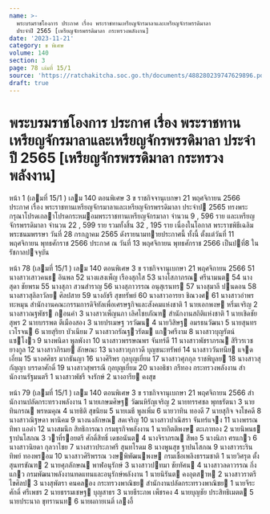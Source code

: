 ```yaml
---
name: >-
  พระบรมราชโองการ ประกาศ เรื่อง พระราชทานเหรียญจักรมาลาและเหรียญจักรพรรดิมาลา
  ประจำปี 2565 [เหรียญจักรพรรดิมาลา กระทรวงพลังงาน]
date: '2023-11-21'
category: ข พิเศษ
volume: 140
section: 3
page: 78 เล่มที่ 15/1
source: 'https://ratchakitcha.soc.go.th/documents/488280239747629896.pdf'
draft: true
---
```


# พระบรมราชโองการ ประกาศ เรื่อง พระราชทานเหรียญจักรมาลาและเหรียญจักรพรรดิมาลา ประจำปี 2565 [เหรียญจักรพรรดิมาลา กระทรวงพลังงาน]

หน้า 1 (เลมที่ 15/1 ) เลม 140 ตอนพิเศษ 3 ข ราชกิจจานุเบกษา 21 พฤศจิกายน 2566 ประกาศ เรื่อง พระราชทานเหรียญจักรมาลาและเหรียญจักรพรรดิมาลา ประจําป 2565 ทรงพระกรุณาโปรดเกลาโปรดกระหมอมพระราชทานเหรียญจักรมาลา จํานวน 9 , 596 ราย และเหรียญจักรพรรดิมาลา จํานวน 22 , 599 ราย รวมทั้งสิ้น 32 , 195 ราย เนื่องในโอกาส พระราชพิธีเฉลิมพระชนมพรรษา วันที่ 28 กรกฎาคม 2565 ดังรายนามทายประกาศนี้ ทั้งนี้ ตั้งแต่วันที่ 11 พฤศจิกายน พุทธศักราช 2566 ประกาศ ณ วันที่ 13 พฤศจิกายน พุทธศักราช 2566 เป็นปที่8 ในรัชกาลปจจุบัน

หน้า 78 (เลมที่ 15/1 ) เลม 140 ตอนพิเศษ 3 ข ราชกิจจานุเบกษา 21 พฤศจิกายน 2566 51 นางสาวเสาวคนธ อินพล 52 นางแสงเพ็ญ เรืองสุกใส 53 นางโสภาภรณ ศรีนามนต 54 นางสุดา ชัยพรม 55 นางสุภา สวนสําราญ 56 นางสุภาวรรณ อนุสุเรนทร 57 นางสุมาลี ปนดอน 58 นางสาวสุลิลาวัลย ศิลปสาย 59 นางอัชรี สุขทรัพย์ 60 นางสาวอารยา ชิณวงศ 61 นางสาวอําพร ทะหมุน สํานักงานคณะกรรมการดิจิทัลเพื่อเศรษฐกิจและสังคมแห่งชาติ 1 นายเอกพงษ หริ่มเจริญ 2 นางสาวณฐพัชร กอนคํา 3 นางสาวเพ็ญนภา เลิศไชยภัณฑ สํานักงานสถิติแห่งชาติ 1 นายเชิดชัย สุพร 2 นายบรรพต ตีเมืองสอง 3 นายปรเมษฐ วรวัฒน 4 นายวิสิษฐ อมรธนวัฒนา 5 นายสุนทร เวโรจน 6 นายสุริยา บัวเนียม 7 นางสาวกรัณฐวรัตม แกวศรีงาม 8 นางสาวบุญรัตน์ แซโงว 9 นางพนิดา พูลพังงา 10 นางสาวพรรษณพร จันทร์ดี 11 นางสาวพัชราภรณ สิริวรเวชยางกูล 12 นางสาวภิรมย ลักษณะ 13 นางสาวยุภาวดี บุญชนะทรัพย์ 14 นางสาววันทนีย แจดเอี่ยม 15 นางศศิธร มากธันญา 16 นางศิริพร กุลบุญเยี่ยม 17 นางสาวศุภกุล ราชพิบูลย 18 นางสาวสุกัญญา บรรดาศักดิ์ 19 นางสาวสุพรรณี กุลบุญเยี่ยม 20 นางอธิชา กรีทอง กระทรวงพลังงาน สํานักงานรัฐมนตรี 1 นางสาวพัชรี จงรักษ์ 2 นางอารีย คงสุข

หน้า 79 (เลมที่ 15/1 ) เลม 140 ตอนพิเศษ 3 ข ราชกิจจานุเบกษา 21 พฤศจิกายน 2566 สํานักงานปลัดกระทรวงพลังงาน 1 นายเกษมศิษฐ วัฒนหิรัญเจริญ 2 นายทรรศชล พุทธรัตนา 3 นายทินกรณ พรหมคุณ 4 นายธิติ สุขนิยม 5 นายเมธี พูลเพิ่ม 6 นายวาทิน ทองดี 7 นายสุกิจ จงโชคดี 8 นางสาวณิฐษดา พานิคม 9 นางนงลักษณ สดเจริญ 10 นางสาวปาณิสรา จันทร์แจง 11 นางพรรณทิพา แอดํา 12 นางสมนึก สิทธิการณา กรมธุรกิจพลังงาน 1 นายกิตติพงษ ตะเภาทอง 2 นายนิพนธ ฐาปนโสภณ 3 วาที่รอยตรี ศักดิ์สิทธิ์ เดชอนันต 4 นางจิราภรณ สีพอ 5 นางนิภา ศรแกว 6 นางสาวนิยดา กุลวาไชย 7 นางสาวประภาศรี สุนทโรดม 8 นางพูนสุข ฐาปนโสภณ 9 นางสาวระรินทิพย์ ทองพรอม 10 นางสาวศิริพรรณ วงษพิพัฒนพงษ กรมเชื้อเพลิงธรรมชาติ 1 นายวิศรุต ตั้งสุนทรขัณฑ 2 นายศุภลักษณ พาฬอนุรักษ์ 3 นางสาวปทมา ชัยทัศน 4 นางสาวลดาวรรณ กิ่งแกว กรมพัฒนาพลังงานทดแทนและอนุรักษ์พลังงาน 1 นายนิรันต คงอุตสาห 2 นางสาวราตรี ไขศิลป 3 นางสุพัตรา คนคลอง กระทรวงพาณิชย สํานักงานปลัดกระทรวงพาณิชย 1 นายจีระศักดิ์ ศรีเพชร 2 นายธรรมเชษฐ บุญสาธร 3 นายธีระภพ เพ็ชรคง 4 นายบุญชัย ประสิทธิเมตต 5 นายประนาถ ขุทรานนท 6 นายผกายเนติ์ เลงอี้
